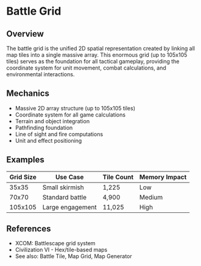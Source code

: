 # Battle Grid

## Overview
The battle grid is the unified 2D spatial representation created by linking all map tiles into a single massive array. This enormous grid (up to 105x105 tiles) serves as the foundation for all tactical gameplay, providing the coordinate system for unit movement, combat calculations, and environmental interactions.

## Mechanics
- Massive 2D array structure (up to 105x105 tiles)
- Coordinate system for all game calculations
- Terrain and object integration
- Pathfinding foundation
- Line of sight and fire computations
- Unit and effect positioning

## Examples
| Grid Size | Use Case | Tile Count | Memory Impact |
|-----------|----------|------------|---------------|
| 35x35 | Small skirmish | 1,225 | Low |
| 70x70 | Standard battle | 4,900 | Medium |
| 105x105 | Large engagement | 11,025 | High |

## References
- XCOM: Battlescape grid system
- Civilization VI - Hex/tile-based maps
- See also: Battle Tile, Map Grid, Map Generator